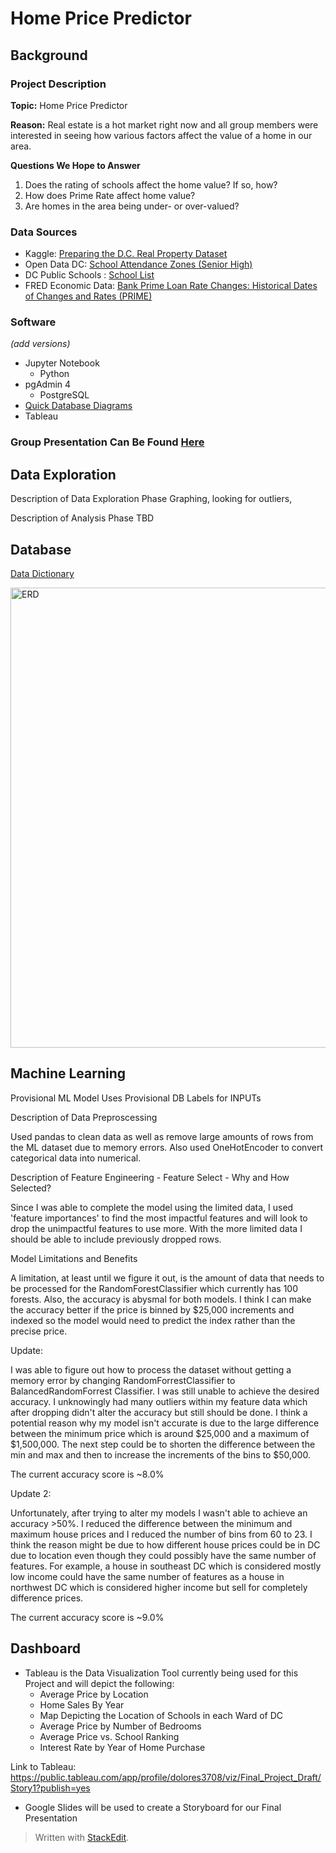 # Home Price Predictor

## Background
### Project Description
**Topic:** Home Price Predictor

**Reason:** Real estate is a hot market right now and all group members were interested in seeing how various factors affect the value of a home in our area.

**Questions We Hope to Answer**
1. Does the rating of schools affect the home value? If so, how?
2. How does Prime Rate affect home value?
3. Are homes in the area being under- or over-valued?

### Data Sources
- Kaggle: [Preparing the D.C. Real Property Dataset](https://www.kaggle.com/christophercorrea/preparing-the-d-c-real-property-dataset/data)
- Open Data DC: [School Attendance Zones (Senior High)](https://opendata.dc.gov/datasets/DCGIS::school-attendance-zones-senior-high/explore?location=38.891085,-77.020974,12.00&showTable=true)
- DC Public Schools : [School List](https://profiles.dcps.dc.gov/)
- FRED Economic Data: [Bank Prime Loan Rate Changes: Historical Dates of Changes and Rates (PRIME)](https://fred.stlouisfed.org/series/PRIME)

### Software
 *(add versions)*
- Jupyter Notebook
	- Python
- pgAdmin 4
	- PostgreSQL
- [Quick Database Diagrams](https://app.quickdatabasediagrams.com/#/d/qAGqUr)
- Tableau

### Group Presentation Can Be Found [Here](https://docs.google.com/presentation/d/1iFYkaugBKUH1rIhKyagy_23oyhhAb3F-Tw-sqRhbQg0/edit?usp=sharing)

## Data Exploration
Description of Data Exploration Phase
Graphing, looking for outliers,

Description of Analysis Phase
TBD

## Database

[Data Dictionary](https://docs.google.com/spreadsheets/d/1PIofEBS1nXVsO876CufvHLC2uMqvywRX_FMtP_agspc/edit?usp=sharing)

<img width="736" alt="ERD" src="https://user-images.githubusercontent.com/89493488/150467257-ad2a729d-a177-4db0-ab2e-2defd93d64b9.png">

## Machine Learning

Provisional ML Model 
Uses Provisional DB
Labels for INPUTs

Description of Data Preproscessing

Used pandas to clean data as well as remove large amounts of rows from the ML dataset due to memory errors. Also used OneHotEncoder to convert categorical data into numerical.

Description of Feature Engineering - Feature Select - Why and How Selected?

Since I was able to complete the model using the limited data, I used 'feature importances' to find the most impactful features and will look to drop the unimpactful features to use more. With the more limited data I should be able to include previously dropped rows. 

Model Limitations and Benefits

A limitation, at least until we figure it out, is the amount of data that needs to be processed for the RandomForestClassifier which currently has 100 forests. Also, the accuracy is abysmal for both models. I think I can make the accuracy better if the price is binned by $25,000 increments and indexed so the model would need to predict the index rather than the precise price. 

Update:

I was able to figure out how to process the dataset without getting a memory error by changing RandomForrestClassifier to BalancedRandomForrest Classifier. I was still unable to achieve the desired accuracy. I unknowingly had many outliers within my feature data which after dropping didn't alter the accuracy but still should be done. I think a potential reason why my model isn't accurate is due to the large difference between the minimum price which is around $25,000 and a maximum of $1,500,000. The next step could be to shorten the difference between the min and max and then to increase the increments of the bins to $50,000.

The current accuracy score is ~8.0%

Update 2:

Unfortunately, after trying to alter my models I wasn't able to achieve an accuracy >50%. I reduced the difference between the minimum and maximum house prices and I reduced the number of bins from 60 to 23. I think the reason might be due to how different house prices could be in DC due to location even though they could possibly have the same number of features. For example, a house in southeast DC which is considered mostly low income could have the same number of features as a house in northwest DC which is considered higher income but sell for completely difference prices. 

The current accuracy score is ~9.0%

## Dashboard

- Tableau is the Data Visualization Tool currently being used for this Project and will depict the following:
	- Average Price by Location
	- Home Sales By Year
	- Map Depicting the Location of Schools in each Ward of DC
	- Average Price by Number of Bedrooms
	- Average Price vs. School Ranking
	- Interest Rate by Year of Home Purchase

Link to Tableau: https://public.tableau.com/app/profile/dolores3708/viz/Final_Project_Draft/Story1?publish=yes	
 
- Google Slides will be used to create a Storyboard for our Final Presentation

> Written with [StackEdit](https://stackedit.io/).
